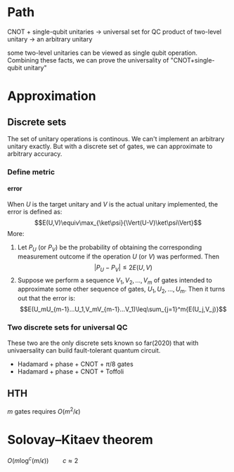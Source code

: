 # Path
CNOT + single-qubit unitaries $\rightarrow$ universal set for QC
product of two-level unitary $\rightarrow$ an arbitrary unitary

some two-level unitaries can be viewed as single qubit operation. Combining these facts, we can prove the universality of "CNOT+single-qubit unitary"

# Approximation
## Discrete sets
The set of unitary operations is continous. We can't implement an arbitrary unitary exactly. But with a discrete set of gates, we can approximate to arbitrary accuracy.
### Define metric
#### error
When $U$ is the target unitary and $V$ is the actual unitary implemented, the error is defined as:
$$E(U,V)\equiv\max_{\ket\psi}{\Vert(U-V)\ket\psi\Vert}$$
More:
1. Let $P_U$ (or $P_V$) be the probability of obtaining the corresponding measurement outcome if the operation $U$ (or $V$) was performed. Then
	$$\vert P_U-P_V\vert\le2E(U,V)$$
2. Suppose we perform a sequence $V_1,V_2,...,V_m$ of gates intended to approximate some other sequence of gates, $U_1,U_2,...,U_m$. Then it turns out that the error is:
	$$E(U_mU_{m-1}...U_1,V_mV_{m-1}...V_1)\leq\sum_{j=1}^m{E(U_j,V_j)}$$
### Two discrete sets for universal QC
These two are the only discrete sets known so far(2020) that with univaersality can build fault-tolerant quantum circuit.  
- Hadamard + phase + CNOT + $\pi/8$ gates
- Hadamard + phase + CNOT + Toffoli

## HTH
$m$ gates requires $O(m^2/\epsilon)$

# Solovay–Kitaev theorem
$O(m\log^c{(m/\epsilon)})\qquad c\approx2$